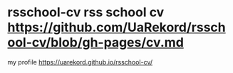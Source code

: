 rsschool-cv rss school cv https://github.com/UaRekord/rsschool-cv/blob/gh-pages/cv.md
=====
my profile https://uarekord.github.io/rsschool-cv/
